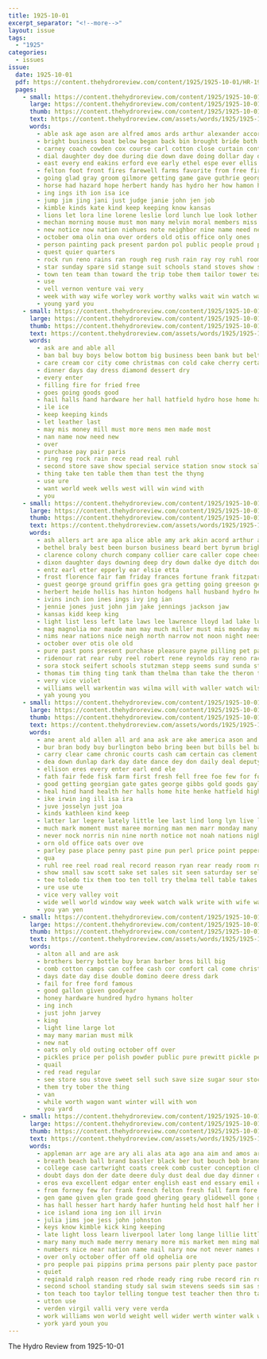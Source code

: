 ```yaml
---
title: 1925-10-01
excerpt_separator: "<!--more-->"
layout: issue
tags:
  - "1925"
categories:
  - issues
issue:
  date: 1925-10-01
  pdf: https://content.thehydroreview.com/content/1925/1925-10-01/HR-1925-10-01.pdf
  pages:
    - small: https://content.thehydroreview.com/content/1925/1925-10-01/small/HR-1925-10-01-01.jpg
      large: https://content.thehydroreview.com/content/1925/1925-10-01/large/HR-1925-10-01-01.jpg
      thumb: https://content.thehydroreview.com/content/1925/1925-10-01/thumbnails/HR-1925-10-01-01.jpg
      text: https://content.thehydroreview.com/assets/words/1925/1925-10-01/HR-1925-10-01-01.txt
      words:
        - able ask age ason are alfred amos ards arthur alexander accord and angle aid almo all adkins arr acord arbes
        - bright business boat below began back bin brought bride both bring butler brides begin braly blank better bassler books ben bald body bollinger bee beg boys been bradle ball brief bishop broad brother best but busi big bill belong bish
        - carney coach cowden cox course carl cotton close curtain contes chain can cross char caddo captain cody check crosson character come county cecil city chair cartwright churches con comes came center coffee chester court
        - dial daughter doy doe during die down dave doing dollar day done drop don desire dash davis days dearth
        - east every end eakins erford eve early ethel espe ever ellis
        - felton foot front fires farewell farms favorite from free first fine for fast frank fire full found fair friends friday fill field former friend farlin
        - going glad gray groom gilmore getting game gave guthrie george grade given good geary grooms guest ground green guthrey grady
        - horse had hazard hope herbert handy has hydro her how hamon home hop honor half hammond hose hedge harn hed hafer hard him hike health hume hall high harden held hor hesser hen
        - ing ings ith ion isa ice
        - jump jim jing jani just judge janie john jen job
        - kimble kinds kate kind keep keeping know kansas
        - lions let lora line lorene leslie lord lunch lue look lother like lose latter lines lowing les ley laden las left land last large life lowell long
        - mechan morning mouse must mon many melvin moral members miss mech martin man march messer myrtle martha much middle most marriage men may master monday min mans more main mould might mis mer mackey million made matter
        - new notice now nation niehues note neighbor nine name need needs ning not necessary ness never non
        - october oma olin ona over orders old otis office only ones
        - person painting pack present pardon pol public people proud pair pody pleasure pence paper pest past perfect post pick pump picker parker par pitzer part persons phelps portland peden place princess porth point pass page picking park price pretty
        - quest quier quarters
        - rock run reno rains ran rough reg rush rain ray roy ruhl room ridenour reynolds ram reber row ring raiser ree robins running roman reek redhead rally rub rash russell
        - star sunday spare sid stange suit schools stand stoves show she sei second short son smith six stent siter speedy sister strong start saving standing sear service street sea sales sale soon stick said streets ship seifert state school september seems season strength stranger set standard sherman schmidt send
        - town ten team than toward the trip tobe them tailor tower teach tack thea take treat tall thom trust then tell teacher taken thurs trey ton test tardy too taber tool thomas
        - use
        - vell vernon venture vai very
        - week with way wife worley work worthy walks wait win watch waite want wide woodrow ways won went was will weight weeks well white wave weatherford working while williams wall west walters wish wil
        - young yard you
    - small: https://content.thehydroreview.com/content/1925/1925-10-01/small/HR-1925-10-01-02.jpg
      large: https://content.thehydroreview.com/content/1925/1925-10-01/large/HR-1925-10-01-02.jpg
      thumb: https://content.thehydroreview.com/content/1925/1925-10-01/thumbnails/HR-1925-10-01-02.jpg
      text: https://content.thehydroreview.com/assets/words/1925/1925-10-01/HR-1925-10-01-02.txt
      words:
        - ask are and able all
        - ban bal buy boys below bottom big business been bank but belts
        - care cream cor city come christmas con cold cake cherry certain count
        - dinner days day dress diamond dessert dry
        - every enter
        - filling fire for fried free
        - goes going goods good
        - hail halls hand hardware her hall hatfield hydro hose home has heater
        - ile ice
        - keep keeping kinds
        - let leather last
        - may mis money mill must more mens men made most
        - nan name now need new
        - over
        - purchase pay pair paris
        - ring reg rock rain rece read real ruhl
        - second store save show special service station snow stock sale season susie sleet saving seas shirts standard silk suits socks surface stove sense
        - thing take ten table them than test the thyng
        - use ure
        - want world week wells west will win wind with
        - you
    - small: https://content.thehydroreview.com/content/1925/1925-10-01/small/HR-1925-10-01-03.jpg
      large: https://content.thehydroreview.com/content/1925/1925-10-01/large/HR-1925-10-01-03.jpg
      thumb: https://content.thehydroreview.com/content/1925/1925-10-01/thumbnails/HR-1925-10-01-03.jpg
      text: https://content.thehydroreview.com/assets/words/1925/1925-10-01/HR-1925-10-01-03.txt
      words:
        - ash allers art are apa alice able amy ark akin acord arthur and ayes all amos adams ave alexander
        - bethel braly best been burson business beard bert byrum bright big bring bless both buy bill bridges born boyd blum barnes but better barber benscoter body benzine
        - clarence colony church company collier care caller cope cheer coupe cash clinton come cody can comfort cox cord chas city casady course cream car cotton cart carey carl cowl charles
        - dixon daughter days downing deep dry down dalke dye ditch dou ditmore dooley driver deck davis doak dinner daisy day does don din dau dress
        - entz earl etter epperly ear elsie etta
        - frost florence fair fam friday frances fortune frank fitzpatrick from for felton first fellow freda folks ford ferns farm fotis
        - guest george ground griffin goes gra getting going greeson geil garrison gregg gas good gey goods grower glen geraldine gillum
        - herbert heide hollis has hinton hodgens hall husband hydro her herndon hamilton hunt heidebrecht hurt hatfield had hasbrook home hern henry hazel honor harm ham harold heres half holter hume
        - ivins inch ion ines ings ivy ing ian
        - jennie jones just john jim jake jennings jackson jaw
        - kansas kidd keep king
        - light list less left late laws lee lawrence lloyd lad lake lubin look line large letter little long last low luck land lilie let lemon
        - mag magnolia mor maude man may much miller must mis monday mach melva merino maggard more many mith money mcnary made mckee mills marshall might mich matilda mary miss menary
        - nims near nations nice neigh north narrow not noon night nees nickels need new newton
        - october over otis ole old
        - pure past pons present purchase pleasure payne pilling pet pay pauline paxton pump per plan part price pick pretty pellet peden pope poor pitzer pleasant props pore
        - ridenour rat rear ruby reel robert rene reynolds ray reno race russell rhymes rinearson running ridge rust rain roots rion rank roy russ real ramsey ris rein ruth ree
        - sora stock seifert schools stutzman stepp seems sund sunda station sun sister sat sell soon ser south standard sale storm sedan state sei she sam steele special shell street safe sullivan save send saturday son say store sunday surprise service states
        - thomas tim thing ting tank tham thelma than take the theron trip towns town trail turn them too tom tea tudor
        - very vice violet
        - williams well warkentin was wilma will with waller watch wilson weatherford wind wells wish writer week work working walter went wiper wheat wear want weather wife white walk win
        - yah young you
    - small: https://content.thehydroreview.com/content/1925/1925-10-01/small/HR-1925-10-01-04.jpg
      large: https://content.thehydroreview.com/content/1925/1925-10-01/large/HR-1925-10-01-04.jpg
      thumb: https://content.thehydroreview.com/content/1925/1925-10-01/thumbnails/HR-1925-10-01-04.jpg
      text: https://content.thehydroreview.com/assets/words/1925/1925-10-01/HR-1925-10-01-04.txt
      words:
        - ane arent ald allen all ard ana ask are ake america ason and ann
        - bur bran body buy burlington bebo bring been but bills bel bane beer beste business bradley bers break bank britain back best bik breath
        - carry clear came chronic courts cash cam certain cas clement con call cheap clinton cry cheney corrigan ching caten county caddo court crane car chips curtice company claude
        - dea down dunlap dark day date dance dey don daily deal deputy
        - ellison eres every enter earl end ele
        - fath fair fede fisk farm first fresh fell free foe few for fore french former found friday forget from
        - good getting georgian gate gates george gibbs gold goods gayle gin gins
        - heal hind hand health her halls home hite henke hatfield high hing hinton heart hey hodgson how him heard hea hour holding hall heen hut had head hay house has hydro
        - ike irwin ing ill isa ira
        - juve josselyn just joa
        - kinds kathleen kind keep
        - latter lar legere lately little lee last lind long lyn live level like loo law let
        - much mark moment must maree morning man men marr monday many matters murders moore mere mcalester million mean mill mullins more miss myers might
        - never nock norris nin nine north notice not noah nations night nay new nore
        - orn old office oats over ove
        - parley pase place penny past pine pun perl price point pepper points putter pla parker peres post pest
        - qua
        - ruhl ree reel road real record reason ryan rear ready room roam route ridenour res ried remark
        - show small saw scott sake set sales sit seen saturday ser sell sick smith speak such star sour seem sou suit shoulders state see study service sale say sup
        - tee toledo tix them too ten toll try thelma tell table takes the tad thomas tater tom torney then thousand tone thier thing tha town thi ting
        - ure use ute
        - vice very valley voit
        - wide well world window way week watch walk write with wife washita why windows wax will winter word weather white was went
        - you yan yen
    - small: https://content.thehydroreview.com/content/1925/1925-10-01/small/HR-1925-10-01-05.jpg
      large: https://content.thehydroreview.com/content/1925/1925-10-01/large/HR-1925-10-01-05.jpg
      thumb: https://content.thehydroreview.com/content/1925/1925-10-01/thumbnails/HR-1925-10-01-05.jpg
      text: https://content.thehydroreview.com/assets/words/1925/1925-10-01/HR-1925-10-01-05.txt
      words:
        - alton all and are ask
        - brothers berry bottle buy bran barber bros bill big
        - comb cotton camps can coffee cash cor comfort cal come christmas chance city
        - days date day dise double domino deere dress dark
        - fail for free ford famous
        - good gallon given goodyear
        - honey hardware hundred hydro hymans holter
        - ing inch
        - just john jarvey
        - king
        - light line large lot
        - may many marian must milk
        - new nat
        - oats only old outing october off over
        - pickles price per polish powder public pure prewitt pickle pea page peaches
        - quail
        - red read regular
        - see store sou stove sweet sell such save size sugar sour stock show special
        - them try tober the thing
        - van
        - while worth wagon want winter will with won
        - you yard
    - small: https://content.thehydroreview.com/content/1925/1925-10-01/small/HR-1925-10-01-06.jpg
      large: https://content.thehydroreview.com/content/1925/1925-10-01/large/HR-1925-10-01-06.jpg
      thumb: https://content.thehydroreview.com/content/1925/1925-10-01/thumbnails/HR-1925-10-01-06.jpg
      text: https://content.thehydroreview.com/assets/words/1925/1925-10-01/HR-1925-10-01-06.txt
      words:
        - appleman arr age are ary ali alas ata ago ana aim and amos arnold ally ander all andre alva august arkansas avis
        - breath beach ball brand bassler black ber but bouch bob brands ben beckham boys begin blair best brown binder boo blue been baby bunch brother buick block bible bishop benscoter big
        - college case cartwright coats creek comb custer conception christ chester church county company crochet cure caddo city car cause childs carl coffee cotton care con christian cecil course clever cake came cordial chew can cock cheap corn crosson come carry class coleman
        - doubt days don der date deere duly dust deal due day dinner during ding denny darko ditmore dear drop down dire doughty done
        - eros eva excellent edgar enter english east end essary emil ever elder est every even
        - from forney few for frank french felton fresh fall farm fore filling farms fork friday forget field fair front first fish free fitting fost fancy fell friends forty foot finder
        - gen game given glen grade good ghering geary glidewell gone gave gov gordon group groves guest ground gilmore
        - has hall hesser hart hardy hafer hunting held host half her how harry hammons home hunter hour hulls honor health hatfield had hens house hint him hardware homa head high hydro
        - ice island iona ing ion ill irvin
        - julia jims joe jess john johnston
        - keys know kimble kick king keeping
        - late light loss learn liverpool later long lange lillie little left line laura last leather lawton look lively larger luck list letter low lesson
        - mary many much made merry menary more mis market men ming mabel missouri martha mon members mer may moser man miss marks most morning miller matter monday mention might mark med manner
        - numbers nice near nation name nail nary now not never names ness ning new nov nate notice
        - over only october offer off old ophelia ore
        - pro people pai pippins prima persons pair plenty pace pastor pure peter proud parker potter pells princess pan pound punt part peters pack pump page price per poage pete proper pool picking present place
        - quiet
        - reginald ralph reason red rhode ready ring rube record rin roy rolls reach rountree rough rent ret reynolds ross reber rate ree roost reel rinearson real
        - second school standing study sal swim stevens seeds sim sas story sunday states studebaker smith state spanish special send stover stead sole single service small sale south short store show strong seed serre stockton standard sell student surface ser said sary salary schools station she spell sun shaw sherbet stange saturday sleep
        - ton teach too taylor telling tongue test teacher then thro take taken town them tam the trip thomas tom ten times than try triplett
        - utton use
        - verden virgil valli very vere verda
        - work williams won world weight well wider werth winter walk with will wall wagon words win west write wide way want western word white was wish weatherford why while week
        - york yard youn you
---
```


The Hydro Review from 1925-10-01

<!--more-->

